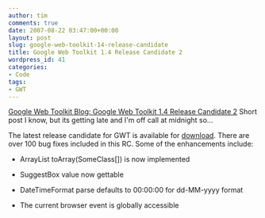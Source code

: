 ```yaml
---
author: tim
comments: true
date: 2007-08-22 03:47:00+00:00
layout: post
slug: google-web-toolkit-14-release-candidate
title: Google Web Toolkit 1.4 Release Candidate 2
wordpress_id: 41
categories:
- Code
tags:
- GWT
---
```


[Google Web Toolkit Blog: Google Web Toolkit 1.4 Release Candidate 2](http://googlewebtoolkit.blogspot.com/2007/08/google-web-toolkit-14-release-candidate.html)
Short post I know, but its getting late and I'm off call at midnight so...  

The latest release candidate for GWT is available for [download](http://code.google.com/webtoolkit/download.html#rc).  There are over 100 bug fixes included in this RC.  Some of the enhancements include:  
  

- ArrayList toArray(SomeClass[]) is now implemented  

- SuggestBox value now gettable  

- DateTimeFormat parse defaults to 00:00:00 for dd-MM-yyyy format  

- The current browser event is globally accessible  


